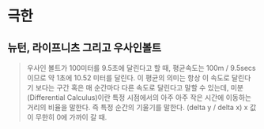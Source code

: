 # 극한

## 뉴턴, 라이프니츠 그리고 우사인볼트
> 우사인 볼트가 100미터를 9.5초에 달린다고 할 때, 평균속도는 100m / 9.5secs 이므로 약 1초에 10.52 미터를 달린다. 이 평균의 의미는 항상 이 속도로 달린다기 보다는 구간 혹은 매 순간마다 다른 속도로 달린다고 말할 수 있는데, 미분(Differential Calculus)이란 특정 시점에서의 아주 아주 작은 시간에 이동하는 거리의 비율을 말한다. 즉 특정 순간의 기울기를 말한다. (delta y / delta x) x 값이 무한히 0에 가까이 갈 때.


